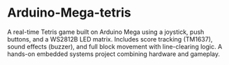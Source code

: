 # Arduino-Mega-tetris
A real-time Tetris game built on Arduino Mega using a joystick, push buttons, and a WS2812B LED matrix. Includes score tracking (TM1637), sound effects (buzzer), and full block movement with line-clearing logic. A hands-on embedded systems project combining hardware and gameplay.
